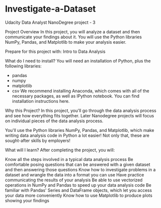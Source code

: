 # Investigate-a-Dataset
Udacity Data Analyst NanoDegree project - 3


Project Overview
In this project, you will analyze a dataset and then communicate your findings about it. You will use the Python libraries NumPy, Pandas, and Matplotlib to make your analysis easier.

Prepare for this project with: Intro to Data Analysis

What do I need to install?
You will need an installation of Python, plus the following libraries:

* pandas
* numpy
* matplotlib
* csv
We recommend installing Anaconda, which comes with all of the necessary packages, as well as IPython notebook. You can find installation instructions here.

Why this Project?
In this project, you'll go through the data analysis process and see how everything fits together. Later Nanodegree projects will focus on individual pieces of the data analysis process.

You'll use the Python libraries NumPy, Pandas, and Matplotlib, which make writing data analysis code in Python a lot easier! Not only that, these are sought-after skills by employers!

What will I learn?
After completing the project, you will:

Know all the steps involved in a typical data analysis process
Be comfortable posing questions that can be answered with a given dataset and then answering those questions
Know how to investigate problems in a dataset and wrangle the data into a format you can use
Have practice communicating the results of your analysis
Be able to use vectorized operations in NumPy and Pandas to speed up your data analysis code
Be familiar with Pandas' Series and DataFrame objects, which let you access your data more conveniently
Know how to use Matplotlib to produce plots showing your findings
